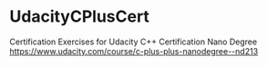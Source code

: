 # UdacityCPlusCert
Certification Exercises for Udacity C++ Certification Nano Degree https://www.udacity.com/course/c-plus-plus-nanodegree--nd213
